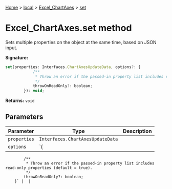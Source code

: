[Home](./index) &gt; [local](local.md) &gt; [Excel\_ChartAxes](local.excel_chartaxes.md) &gt; [set](local.excel_chartaxes.set.md)

# Excel\_ChartAxes.set method

Sets multiple properties on the object at the same time, based on JSON input.

**Signature:**
```javascript
set(properties: Interfaces.ChartAxesUpdateData, options?: {
            /**
             * Throw an error if the passed-in property list includes read-only properties (default = true).
             */
            throwOnReadOnly?: boolean;
        }): void;
```
**Returns:** `void`

## Parameters

|  Parameter | Type | Description |
|  --- | --- | --- |
|  `properties` | `Interfaces.ChartAxesUpdateData` |  |
|  `options` | `{
            /**
             * Throw an error if the passed-in property list includes read-only properties (default = true).
             */
            throwOnReadOnly?: boolean;
        }` |  |

